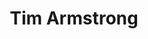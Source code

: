 ---
title: "Tim Armstrong"
summary: "American musician born November 25, 1965, Albany, California. Co-founder of . He was married with . Uncle of ."
image: "tim-armstrong.jpg"
---